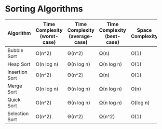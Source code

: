 # Sorting Algorithms

| Algorithm      | Time Complexity (worst-case) | Time Complexity (average-case) | Time Complexity (best-case) | Space Complexity |
| -------------- | ---------------------------- | ------------------------------ | --------------------------- | ---------------- |
| Bubble Sort    | O(n^2)                       | Θ(n^2)                         | Ω(n)                        | O(1)             |
| Heap Sort      | O(n log n)                   | Θ(n log n)                     | Ω(n log n)                  | O(1)             |
| Insertion Sort | O(n^2)                       | Θ(n^2)                         | Ω(n)                        | O(1)             |
| Merge Sort     | O(n log n)                   | Θ(n log n)                     | Ω(n log n)                  | O(n)             |
| Quick Sort     | O(n^2)                       | Θ(n log n)                     | Ω(n log n)                  | O(log n)         |
| Selection Sort | O(n^2)                       | Θ(n^2)                         | Ω(n^2)                      | O(1)             |
